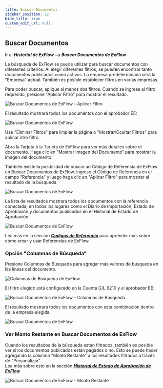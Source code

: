 ```yaml
---
title: Buscar Documentos
sidebar_position: 22
hide_title: true
custom_edit_url: null
---
```

## Buscar Documentos

Ir a: ***Historial de ExFlow --> Buscar Documentos de ExFlow***

La búsqueda de ExFlow se puede utilizar para buscar documentos con diferentes criterios. Al elegir diferentes filtros, se pueden encontrar tanto documentos publicados como activos. La empresa predeterminada será la "Empresa" actual. También es posible establecer filtros en varias empresas.

Para poder buscar, aplique al menos dos filtros. Cuando se ingrese el filtro requerido, presione "Aplicar Filtro" para mostrar el resultado.

![Buscar Documentos de ExFlow - Aplicar Filtro](@site/static/img/media/search-documents-001.png)

El resultado mostrará todos los documentos con el aprobador EE:

![Buscar Documentos de ExFlow](@site/static/img/media/search-documents-002.png)

Use "Eliminar Filtros" para limpiar la página o "Mostrar/Ocultar Filtros" para aplicar otro filtro.

Abra la Tarjeta o la Tarjeta de ExFlow para ver más detalles sobre el documento. Haga clic en "Mostrar Imagen del Documento" para mostrar la imagen del documento.

También existe la posibilidad de buscar un Código de Referencia de ExFlow en Buscar Documentos de ExFlow. Ingrese el Código de Referencia en el campo "Referencia" y luego haga clic en "Aplicar Filtro" para mostrar el resultado de la búsqueda.

![Buscar Documentos de ExFlow](@site/static/img/media/search-documents-003.png)

La lista de resultados mostrará todos los documentos con la referencia conectada, en todos los lugares como el Diario de Importación, Estado de Aprobación y documentos publicados en el Historial de Estado de Aprobación.

![Buscar Documentos de ExFlow](@site/static/img/media/search-documents-004.png)

Lea más en la sección [***Códigos de Referencia***](https://docs.signupsoftware.com/business-central/docs/user-manual/business-functionality/reference-codes#reference-codes) para aprender más sobre cómo crear y usar Referencias de ExFlow.

### Opción "Columnas de Búsqueda"

Presione Columnas de Búsqueda para agregar más valores de búsqueda en las líneas del documento.

![Columnas de Búsqueda de ExFlow](@site/static/img/media/search-columns-001.png)

El filtro elegido está configurado en la Cuenta G/L 6210 y el aprobador EE:

![Buscar Documentos de ExFlow - Columnas de Búsqueda](@site/static/img/media/search-documents-005.png)

El resultado mostrará todos los documentos con esta combinación dentro de la empresa elegida.

![Buscar Documentos de ExFlow](@site/static/img/media/search-documents-006.png)

### Ver Monto Restante en Buscar Documentos de ExFlow

Cuando los resultados de la búsqueda están filtrados, también es posible ver si los documentos publicados están pagados o no. Esto se puede hacer agregando la columna "Monto Restante" a los resultados filtrados a través de "Personalizar". <br/>
Lea más sobre esto en la sección [***Historial de Estado de Aprobación de ExFlow***](https://docs.signupsoftware.com/business-central/docs/user-manual/approval-workflow/document-history#approval-status-history)

![Buscar Documentos de ExFlow - Monto Restante](@site/static/img/media/search-documents-007.png)
